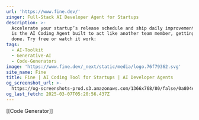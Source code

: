 ```yaml
---
url: 'https://www.fine.dev/'
zinger: Full-Stack AI Developer Agent for Startups
description: >-
  Accelerate your startup’s release schedule and ship daily improvements. Fine
  is the AI Coding Agent built to act like another team member, getting work
  done. Try free or watch it work:
tags:
  - AI-Toolkit
  - Generative-AI
  - Code-Generators
image: 'https://www.fine.dev/_next/static/media/logo.76f79362.svg'
site_name: Fine
title: Fine | AI Coding Tool for Startups | AI Developer Agents
og_screenshot_url: >-
  https://og-screenshots-prod.s3.amazonaws.com/1366x768/80/false/0a804e7f0630ea272b4711204e5cf2cec21bfcec93cd26df0405dd1a0262d4fb.jpeg
og_last_fetch: 2025-03-07T05:20:56.437Z
---
```

[[Code Generator]]
